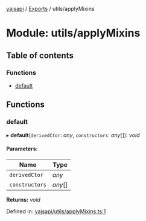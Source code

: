 [yajsapi](../README.md) / [Exports](../modules.md) / utils/applyMixins

# Module: utils/applyMixins

## Table of contents

### Functions

- [default](utils_applymixins.md#default)

## Functions

### default

▸ **default**(`derivedCtor`: *any*, `constructors`: *any*[]): *void*

#### Parameters:

Name | Type |
------ | ------ |
`derivedCtor` | *any* |
`constructors` | *any*[] |

**Returns:** *void*

Defined in: [yajsapi/utils/applyMixins.ts:1](https://github.com/golemfactory/yajsapi/blob/0a8d8c8/yajsapi/utils/applyMixins.ts#L1)
